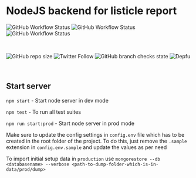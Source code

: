 # NodeJS backend for listicle report

![GitHub Workflow Status](https://img.shields.io/github/workflow/status/eric-stanley/listicle/api-test?style=for-the-badge&logo=github)
![GitHub Workflow Status](https://img.shields.io/github/workflow/status/eric-stanley/listicle/e2e-test?style=for-the-badge&logo=github)
![GitHub Workflow Status](https://img.shields.io/github/workflow/status/eric-stanley/listicle/load-test?style=for-the-badge&logo=github)

<br />

![GitHub repo size](https://img.shields.io/github/repo-size/eric-stanley/listicle?logo=github&style=for-the-badge)
![Twitter Follow](https://img.shields.io/twitter/follow/ericstanley84?logo=twitter&style=for-the-badge)
![GitHub branch checks state](https://img.shields.io/github/checks-status/eric-stanley/listicle/main?logo=github&style=for-the-badge)
![Depfu](https://img.shields.io/depfu/dependencies/github/eric-stanley/listicle?logo=github&style=for-the-badge)

<br />

## Start server

`npm start` - Start node server in dev mode

`npm test` - To run all test suites

`npm run start:prod` - Start node server in prod mode

Make sure to update the config settings in `config.env` file which has to be created in the root folder of the project. To do this, just remove the `.sample` extension in `config.env.sample` and update the values as per need

To import initial setup data in `production` use
`mongorestore --db <databasename> --verbose <path-to-dump-folder-which-is-in-data/prod/dump>`
